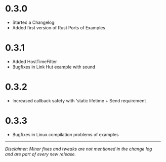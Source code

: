 # 0.3.0

- Started a Changelog
- Added first version of Rust Ports of Examples

# 0.3.1

- Added HostTimeFilter
- Bugfixes in Link Hut example with sound

# 0.3.2

- Increased callback safety with 'static lifetime + Send requirement

# 0.3.3

- Bugfixes in Linux compilation problems of examples

---

_Disclaimer: Minor fixes and tweaks are not mentioned in the change log and are part of every new release._
